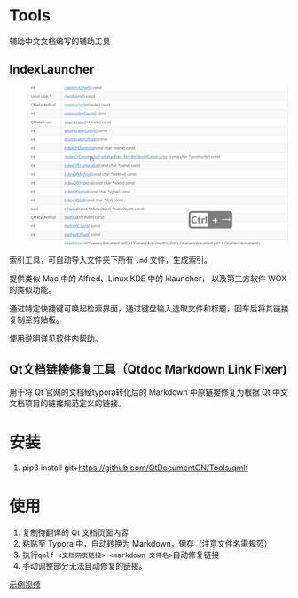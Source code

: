 # Tools
辅助中文文档编写的辅助工具



## IndexLauncher

![IndexLauncher](IndexLauncher/IndexLauncher.gif)

索引工具，可自动导入文件夹下所有 `.md` 文件，生成索引。

提供类似 Mac 中的 Alfred、Linux KDE 中的 klauncher， 以及第三方软件 WOX 的类似功能。

通过特定快捷键可唤起检索界面，通过键盘输入选取文件和标题，回车后将其链接复制至剪贴板。

使用说明详见软件内帮助。


## Qt文档链接修复工具（Qtdoc Markdown Link Fixer)

用于将 Qt 官网的文档经typora转化后的 Markdown 中原链接修复为根据 Qt 中文文档项目的链接规范定义的链接。

# 安装

1. pip3 install git+https://github.com/QtDocumentCN/Tools/qmlf

# 使用

1. 复制待翻译的 Qt 文档页面内容
2. 粘贴至 Typora 中，自动转换为 Markdown，保存（注意文件名需规范）
3. 执行`qmlf <文档网页链接> <markdown 文件名>`自动修复链接
4. 手动调整部分无法自动修复的链接。

[示例视频](./qmlf/example.mp4)
